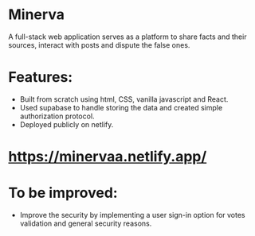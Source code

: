 # Minerva 
A full-stack web application serves as a platform to share facts and their sources, interact with posts and dispute the false ones.

# Features:
* Built from scratch using html, CSS, vanilla javascript and React.
* Used supabase to handle storing the data and created simple authorization protocol.
* Deployed publicly on netlify.

# https://minervaa.netlify.app/ 

# To be improved:
* Improve the security by implementing a user sign-in option for votes validation and general security reasons.
